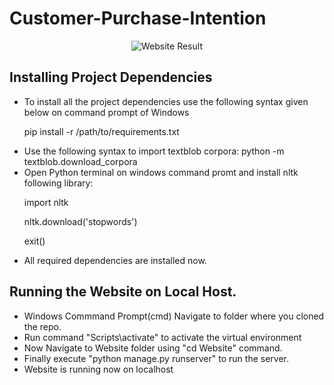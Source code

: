 # Customer-Purchase-Intention
<p align="center">
<img src="https://user-images.githubusercontent.com/99346725/159121493-dcef4cd6-90e6-4078-bdb4-aac4f83c2b98.png" alt="Website Result">
</p>

## Installing Project Dependencies
-  To install all the project dependencies use the following syntax given below on command prompt      of Windows
     <p align="left">pip install -r /path/to/requirements.txt</p>
-  Use the following syntax to import textblob corpora: python -m textblob.download_corpora
-  Open Python terminal on windows command promt and install nltk following library:
        <p align="left"> import nltk </p>
        <p align="left"> nltk.download('stopwords') </p>
        <p align="left"> exit() </p>
-  All required dependencies are installed now.

## Running the Website on Local Host.
- Windows Commmand Prompt(cmd) Navigate to folder where you cloned the repo.
- Run command <a target="_blank">"Scripts\activate"</a> to activate the virtual environment
- Now Navigate to Website folder using <a target="_blank">"cd Website"</a> command.
- Finally execute <a target="_blank"> "python manage.py runserver" </a> to run the server.
- Website is running now on localhost
